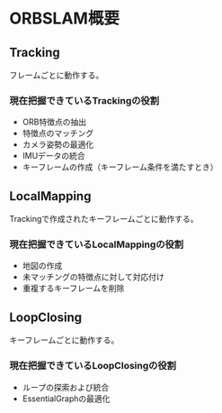 # ORBSLAM概要

## Tracking

フレームごとに動作する。

### 現在把握できているTrackingの役割

- ORB特徴点の抽出
- 特徴点のマッチング
- カメラ姿勢の最適化
- IMUデータの統合
- キーフレームの作成（キーフレーム条件を満たすとき）

## LocalMapping

Trackingで作成されたキーフレームごとに動作する。

### 現在把握できているLocalMappingの役割

- 地図の作成
- 未マッチングの特徴点に対して対応付け
- 重複するキーフレームを削除

## LoopClosing

キーフレームごとに動作する。

### 現在把握できているLoopClosingの役割

- ループの探索および統合
- EssentialGraphの最適化

